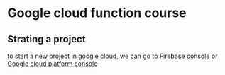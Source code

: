 # Google cloud function course
## Strating a project

to start a new project in google cloud, we can go to [Firebase console](https://console.firebase.google.com) or [Google cloud platform console](https://console.cloud.google.com)